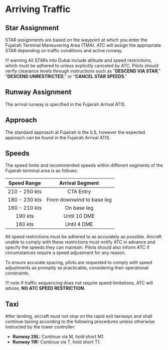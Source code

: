# Arriving Traffic
## Star Assignment
STAR assignments are based on the waypoint at which you enter the Fujairah Terminal Maneuvering Area (TMA). ATC will assign the appropriate STAR depending on traffic conditions and active runway.

!!! warning
    All STARs into Dubai include altitude and speed restrictions, which must be adhered to unless explicitly canceled by ATC. Pilots should verify clearance levels through instructions such as "**DESCEND VIA STAR**," "**DESCEND UNRESTRICTED**," or "**CANCEL STAR SPEEDS**."

## Runway Assignment
The arrival runway is specified in the Fujairah Arrival ATIS.

## Approach
The standard approach at Fujairah is the ILS, however the expected approach can be found in the Fujairah Arrival ATIS.

## Speeds
The speed limits and recommended speeds within different segments of the Fujairah terminal area is as follows:

|  Speed Range  |              Arrival Segment              |
|:-------------:|:-----------------------------------------:|
| 210 - 250 kts |                 CTA Entry                 |
| 180 - 230 kts |         From downwind to base leg         |
| 160 - 210 kts |                 On base leg               |
|    190 kts    |                Until 10 DME               |
|    160 kts    |                Until 4 DME                |

All speed restrictions must be adhered to as accurately as possible. Aircraft unable to comply with these restrictions must notify ATC in advance and specify the speeds they can maintain. Pilots should also inform ATC if circumstances require a speed adjustment for any reason.

To ensure accurate spacing, pilots are requested to comply with speed adjustments as promptly as practicable, considering their operational constraints.

!!! note
    If traffic sequencing does not require speed limitations, ATC will advise, **NO ATC SPEED RESTRICTION.**

## Taxi
After landing, aircraft must not stop on the rapid exit taxiways and shall continue taxiing according to the following procedures unless otherwise instructed by the tower controller:

- **Runway 29L:** Continue via M, hold short M1.
- **Runway 11R:** Continue via T, hold short T1.